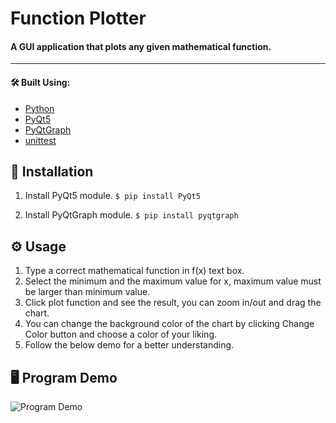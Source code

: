 # Function Plotter

#### A GUI application that plots any given mathematical function.


------------



#### 🛠️ Built Using:
- [Python](https://www.python.org/ "Python")
- [PyQt5](https://pypi.org/ "PyQt5")
- [PyQtGraph](https://www.pyqtgraph.org/ "PyQtGraph")
- [unittest](https://docs.python.org/3/library/unittest.html "unittest")

## 🔌 Installation
1. Install PyQt5 module.
`$ pip install PyQt5`

2. Install PyQtGraph module.
`$ pip install pyqtgraph`


## ⚙️ Usage
1. Type a correct mathematical function in f(x) text box.
2. Select the minimum and the maximum value for x, maximum value must be larger than minimum value.
3. Click plot function and see the result, you can zoom in/out and drag the chart.
4. You can change the background color of the chart by clicking Change Color button and choose a color of your liking.
5. Follow the below demo for a better understanding.


## 🖥️ Program Demo
![Program Demo](https://i.imgur.com/saJPUp6.gif "Program Demo")